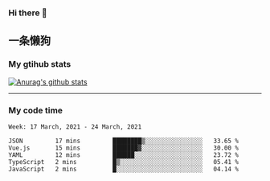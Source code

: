 ### Hi there 👋

## 一条懒狗
<!--
**kiss-me-quickly/kiss-me-quickly** is a ✨ _special_ ✨ repository because its `README.md` (this file) appears on your GitHub profile.

Here are some ideas to get you started:

- 🔭 I’m currently working on ...
- 🌱 I’m currently learning ...
- 👯 I’m looking to collaborate on ...
- 🤔 I’m looking for help with ...
- 💬 Ask me about ...
- 📫 How to reach me: ...
- 😄 Pronouns: ...
- ⚡ Fun fact: ...
-->


### My gtihub stats

[![Anurag's github stats](https://github-readme-stats.vercel.app/api?username=kiss-me-quickly)](https://github.com/anuraghazra/github-readme-stats)

***

### My code time

<!--START_SECTION:waka-->
```text
Week: 17 March, 2021 - 24 March, 2021

JSON         17 mins         ████████▒░░░░░░░░░░░░░░░░   33.65 % 
Vue.js       15 mins         ███████▓░░░░░░░░░░░░░░░░░   30.00 % 
YAML         12 mins         ██████░░░░░░░░░░░░░░░░░░░   23.72 % 
TypeScript   2 mins          █▒░░░░░░░░░░░░░░░░░░░░░░░   05.41 % 
JavaScript   2 mins          █░░░░░░░░░░░░░░░░░░░░░░░░   04.14 % 
```
<!--END_SECTION:waka-->
